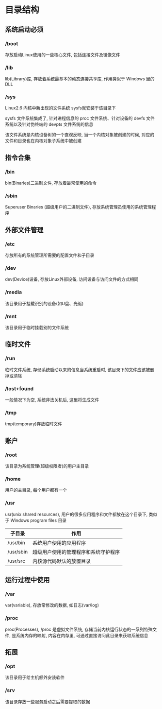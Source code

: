 <!--
 * @Brief        : 
 * @Author       : dmjcb
 * @Date         : 2021-10-16 20:44:32
 * @LastEditors  : dmjcb@outlook.com
 * @LastEditTime : 2024-09-26 00:57:26
-->

# 目录结构

## 系统启动必须

### /boot

存放启动Linux使用的一些核心文件, 包括连接文件及镜像文件

### /lib

lib(Library)库, 存放着系统最基本的动态连接共享库, 作用类似于 Windows 里的 DLL

### /sys

Linux2.6 内核中新出现的文件系统 sysfs就安装于该目录下

sysfs 文件系统集成了, 针对进程信息的 proc 文件系统、针对设备的 devfs 文件系统以及针对伪终端的 devpts 文件系统的信息

该文件系统是内核设备树的一个直观反映, 当一个内核对象被创建的时候, 对应的文件和目录也在内核对象子系统中被创建

## 指令合集

### /bin

bin(Binaries)二进制文件, 存放着最常使用的命令

### /sbin

Superuser Binaries (超级用户的二进制文件), 存放系统管理员使用的系统管理程序

## 外部文件管理

### /etc

存放所有的系统管理所需要的配置文件和子目录

### /dev

dev(Device)设备, 存放Linux外部设备, 访问设备与访问文件的方式相同

### /media

该目录用于挂载识别的设备(如U盘、光驱)

### /mnt

该目录用于临时挂载别的文件系统

## 临时文件

### /run

临时文件系统, 存储系统启动以来的信息当系统重启时, 该目录下的文件应该被删掉或清除

### /lost+found

一般情况下为空, 系统非法关机后, 这里将生成文件

### /tmp

tmp(temporary)存放临时文件

## 账户

### /root

该目录为系统管理(超级权限者)的用户主目录

### /home

用户的主目录, 每个用户都有一个

### /usr

usr(unix shared resources), 用户的很多应用程序和文件都放在这个目录下, 类似于 Windows program files 目录

| 子目录    | 作用                               |
| --------- | --------------------------------- |
| /usr/bin  | 系统用户使用的应用程序              |
| /usr/sbin | 超级用户使用的管理程序和系统守护程序 |
| /usr/src  | 内核源代码默认的放置目录            |

## 运行过程中使用

### /var

var(variable), 存放常修改的数据, 如日志(var/log)

### /proc

proc(Processes), /proc 是虚拟文件系统, 存储当前内核运行状态的一系列特殊文件, 是系统内存的映射, 内容在内存里, 可通过直接访问此目录来获取系统信息

## 拓展

### /opt

该目录用于给主机额外安装软件

### /srv

该目录存放一些服务启动之后需要提取的数据
